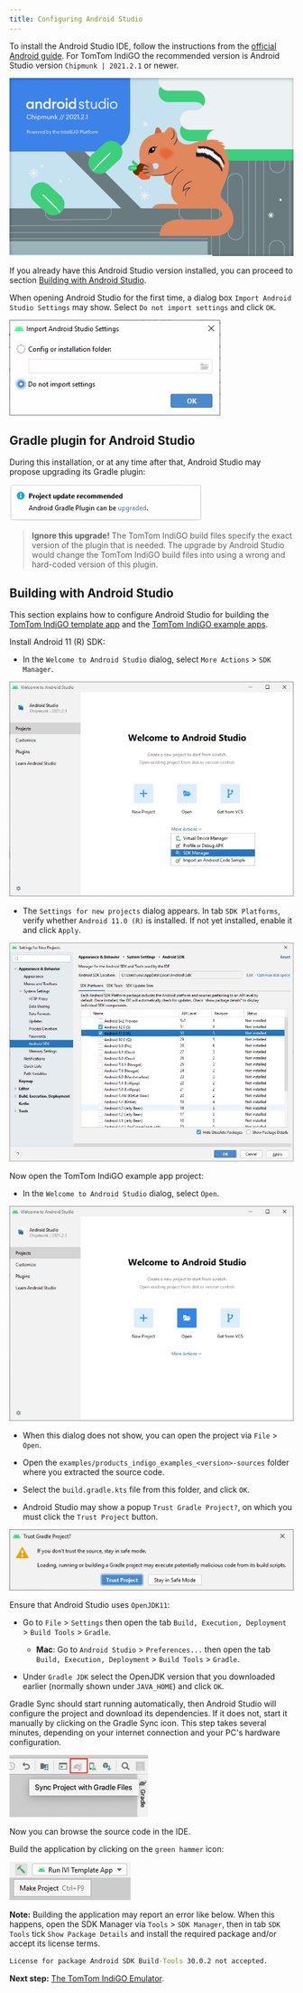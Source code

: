 ```yaml
---
title: Configuring Android Studio
---
```


To install the Android Studio IDE, follow the instructions from the
[official Android guide](https://developer.android.com/studio/install).
For TomTom IndiGO the recommended version is Android Studio version `Chipmunk | 2021.2.1` or newer.

![Android Studio Splash screen](images/android_studio_splash_screen.png)

If you already have this Android Studio version installed, you can proceed to section
[Building with Android Studio](#building-with-android-studio).

When opening Android Studio for the first time, a dialog box `Import Android Studio Settings` may
show. Select `Do not import settings` and click `OK`.

![Import Android Studio settings](images/android_studio_import_settings.png)

## Gradle plugin for Android Studio

During this installation, or at any time after that, Android Studio may propose upgrading its Gradle
plugin:

![Upgrade Gradle Plugin](images/android_studio_upgrade_gradle_plugin.png)

<Blockquote type="warning" hasIcon>
    <b>Ignore this upgrade!</b> The TomTom IndiGO build files specify the exact version of the
    plugin that is needed. The upgrade by Android Studio would change the TomTom IndiGO build files
    into using a wrong and hard-coded version of this plugin.
</Blockquote>

## Building with Android Studio

This section explains how to configure Android Studio for building the
[TomTom IndiGO template app](/tomtom-indigo/documentation/platform-overview/example-apps)
and the
[TomTom IndiGO example apps](/tomtom-indigo/documentation/tutorials-and-examples/overview#example-applications).

Install Android 11 (R) SDK:

- In the `Welcome to Android Studio` dialog, select `More Actions` > `SDK Manager`.

![Android Studio Welcome Dialog SDK Manager](images/android_studio_welcome_sdk_manager.png)

- The `Settings for new projects` dialog appears. In tab `SDK Platforms`, verify whether
  `Android 11.0 (R)` is installed. If not yet installed, enable it and click `Apply`.

![Android Studio SDK Manager Android 11](images/android_studio_sdk_manager_android_11.png)

Now open the TomTom IndiGO example app project:

- In the `Welcome to Android Studio` dialog, select `Open`.

![Android Studio Welcome Dialog Open Project](images/android_studio_welcome_open_project.png)

- When this dialog does not show, you can open the project via `File` > `Open`.

- Open the `examples/products_indigo_examples_<version>-sources` folder where you extracted the
  source code.

- Select the `build.gradle.kts` file from this folder, and click `OK`.

- Android Studio may show a popup `Trust Gradle Project?`, on which you must click the `Trust
  Project` button.

![Trust Gradle Project](images/android_studio_trust_gradle_project.png)

Ensure that Android Studio uses `OpenJDK11`:

- Go to `File` > `Settings` then open the tab
  `Build, Execution, Deployment` > `Build Tools` > `Gradle`.
    - __Mac__: Go to `Android Studio` > `Preferences...` then open the tab
      `Build, Execution, Deployment` > `Build Tools` > `Gradle`.

- Under `Gradle JDK` select the OpenJDK version that you downloaded earlier (normally shown under
  `JAVA_HOME`) and click `OK`.

Gradle Sync should start running automatically, then Android Studio will configure the project and
download its dependencies. If it does not, start it manually by clicking on the Gradle Sync icon.
This step takes several minutes, depending on your internet connection and your PC's hardware
configuration.

![Android Studio - Gradle sync](images/android_studio_gradle_sync.png)

Now you can browse the source code in the IDE.

Build the application by clicking on the `green hammer` icon:

![Android Studio - Build project](images/android_studio_build_project.png)

__Note:__ Building the application may report an error like below. When this happens, open the SDK
Manager via `Tools` > `SDK Manager`, then in tab `SDK Tools` tick `Show Package Details` and
install the required package and/or accept its license terms.

```cmd
License for package Android SDK Build-Tools 30.0.2 not accepted.
```


__Next step:__ [The TomTom IndiGO Emulator](/tomtom-indigo/documentation/getting-started/the-tomtom-indigo-emulator).

